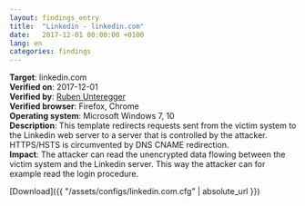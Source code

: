 ```yaml
---
layout: findings_entry
title:  "Linkedin - linkedin.com"
date:   2017-12-01 00:00:00 +0100
lang: en
categories: findings
---
```


**Target**: linkedin.com  
**Verified on**: 2017-12-01  
**Verified by**: [Ruben Unteregger](https://twitter.com/rubenunteregger)  
**Verified browser**: Firefox, Chrome  
**Operating system**: Microsoft Windows 7, 10  
**Description**: This template redirects requests sent from the victim system to the Linkedin web server to a server that is controlled by the attacker. HTTPS/HSTS is circumvented by DNS CNAME redirection.  
**Impact**: The attacker can read the unencrypted data flowing between the victim system and the Linkedin server. This way the attacker can for example read the login procedure.  


[Download]({{ "/assets/configs/linkedin.com.cfg" | absolute_url }})
